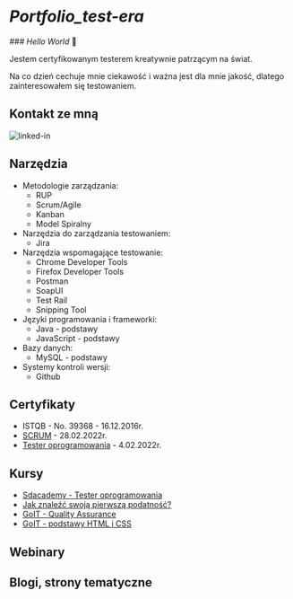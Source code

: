 # *Portfolio_test-era*

*### Hello World* :wave:

Jestem certyfikowanym testerem kreatywnie patrzącym na świat.

Na co dzień cechuje mnie ciekawość i ważna jest dla mnie jakość, dlatego zainteresowałem się testowaniem.

## Kontakt ze mną

[<img align="left" alt="linked-in" src="https://img.shields.io/badge/linkedin-%230077B5.svg?&style=for-the-badge&logo=linkedin&logoColor=white" />](https://www.linkedin.com/in/jarosław-jamróg-362210282)


<br>

## Narzędzia

* Metodologie zarządzania:
  * RUP
  * Scrum/Agile
  * Kanban
  * Model Spiralny
* Narzędzia do zarządzania testowaniem:
  * Jira
* Narzędzia wspomagające testowanie:
  * Chrome Developer Tools
  * Firefox Developer Tools
  * Postman
  * SoapUI
  * Test Rail
  * Snipping Tool
* Języki programowania i frameworki:
  * Java - podstawy
  * JavaScript - podstawy
* Bazy danych:
  * MySQL - podstawy
* Systemy kontroli wersji:
  * Github


## Certyfikaty

* ISTQB - No. 39368 - 16.12.2016r.
* [SCRUM](https://app.diplomasafe.com/pl-PL/diploma/d8f322251c43873c8992acf45c4ec8faabcc5710d) - 28.02.2022r.
* [Tester oprogramowania](https://app.diplomasafe.com/pl-PL/diploma/d66bb877f52e1cb2c066385140d21387c56d77a2a) - 	4.02.2022r.

## Kursy

* [Sdacademy - Tester oprogramowania](https://sdacademy.pl/kursy/software-tester/)
* [Jak znaleźć swoją pierwszą podatność?](https://szkolasecurity.pl/pierwsza/)
* [GoIT - Quality Assurance](https://qa.m.goit.global/pl/?utm_source=ref&utm_medium=ref&utm_campaign=mar)
* [GoIT - podstawy HTML i CSS](https://m.goit.global/pl/?utm_source=google&utm_medium=cpc&utm_campaign=19908700535%7C146264932926%7C652920559856%7C%7Cgo-it&gad=1&gclid=Cj0KCQjw7uSkBhDGARIsAMCZNJv0jKHyaHdNsnWC4mJMAayfj7msPLBqbdXqZwSKEmfqtehHYWp6TN4aAhE2EALw_wcB&ga=1888222807.1647978669&first_name=Jaros%C5%82aw&phone=%2B48660393313&email=jamrogj%40o2.pl)

## Webinary



## Blogi, strony tematyczne



